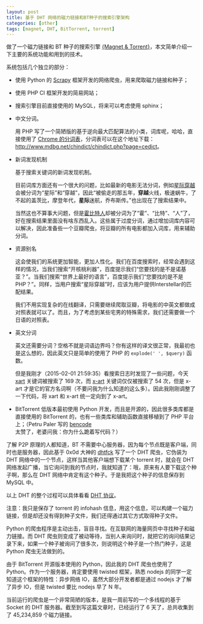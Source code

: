 ```yaml
---
layout: post
title: 基于 DHT 网络的磁力链接和BT种子的搜索引擎架构
categories: [other]
tags: [magnet, DHT, BitTorrent, torrent]
---
```


做了一个磁力链接和 BT 种子的搜索引擎 [{Magnet & Torrent}](http://magnet-torrent.com)，本文简单介绍一下主要的系统功能和用到的技术。

系统包括几个独立的部分：

- 使用 Python 的 [Scrapy](http://scrapy.org/) 框架开发的网络爬虫，用来爬取磁力链接和种子；

- 使用 PHP CI 框架开发的简易网站；

- 搜索引擎目前直接使用的 MySQL，将来可以考虑使用 sphinx；

- 中文分词。

  用 PHP 写了一个简陋版的基于逆向最大匹配算法的小类，词库呢，哈哈，直接使用了 [Chrome 的分词表](http://src.chromium.org/viewvc/chrome/trunk/deps/third_party/icu38/source/data/brkitr/cc_cedict.txt)，分词表可以在这个地址下载：<http://www.mdbg.net/chindict/chindict.php?page=cedict>。

- 新词发现机制

  基于搜索关键词的新词发现机制。
  
  目前词库方面还有一个很大的问题，比如最新的电影无法分词，例如[星际穿越](http://magnet-torrent.com/search/%E6%98%9F%E9%99%85%E7%A9%BF%E8%B6%8A) 会被分词为“星际”和“穿越”，因此“被偷走的那五年，**穿越**火线，极速蜗牛，了不起的盖茨比，摩登年代，**星际**迷航，乔布斯传。”也出现在了搜索结果中。
  
  当然这也不算事大问题，但是[霍比特人](http://magnet-torrent.com/search/%E9%9C%8D%E6%AF%94%E7%89%B9%E4%BA%BA)却被分词为了“霍”、“比特”、“人”了，好在搜索结果里面没有啥东西乱入。这些属于过度分词，通过增加词库内容可以解决，因此准备些一个豆瓣爬虫，将豆瓣的所有电影都加入词库，用来辅助分词。

- 资源别名

  这会使我们的系统更加智能，更加人性化。我们在百度搜索时，经常会遇到这样的情况，当我们搜索“开核桃利器”，百度提示我们“您要找的是不是诺基亚？”。当我们搜索“世界上最好的语言”，百度提示我们“您要找的是不是PHP？”。同样，当用户搜索“星际穿越”时，应该为用户提供Interstellar的匹配结果。
  
  我们不用实现复杂的在线翻译，只需要继续爬取豆瓣，将电影的中英文都做成对照表就可以了。而且，为了考虑到某些宅男的特殊需求，我们还需要做一个日语的对照表。

- 英文分词

  英文还需要分词？空格不就是词语边界吗？你有这样的译文很正常，我最初也是这么想的，因此英文只是简单的使用了 PHP 的 `explode(' ', $query)` 函数。
  
  但是我刚才（2015-02-01 21:59:35）看搜索日志时发现了一些问题，今天 [xart](http://magnet-torrent.com/search/xart) 关键词被搜索了 169 次，而 [x-art](http://magnet-torrent.com/search/x-art) 关键词仅仅被搜索了 54 次，但是 x-art 才是它的官方名词啊（不要问我为什么知道的这么多）。因此我刚刚调整了一下代码，将 xart 和 x-art 统一定向到了 x-art。

- BitTorrent 低版本最初使用 Python 开发，而且是开源的，因此很多类库都是直接使用的 BitTorrent 的，也有一些类库和辅助函数直接移植到了 PHP 平台上；（Petru Paler 写的 [bencode](https://github.com/bittorrent/bencode) 太赞了，老婆问我：你为什么跪着写代码？）

了解 P2P 原理的人都知道，BT 不需要中心服务器，因为每个节点既是客户端，同时也是服务器，因此基于 0x0d 大神的 [dhtfck](https://github.com/0x0d/dhtfck) 写了一个 DHT 爬虫，它伪装为 DHT 网络中的一个节点，这样当其他客户端想下载某个 torrent 时，就会在 DHT 网络发起广播，当它询问到我的节点时，我就知道了：哦，原来有人要下载这个种子啊，那么在 DHT 网络中肯定有这个种子。于是我把这个种子的信息保存到 MySQL 中。

以上 DHT 的整个过程可以具体看看 [DHT 协议](http://justjavac.com/other/2015/02/01/bittorrent-dht-protocol.html)。

注意：我只是保存了 torrent 的 infohash 信息，用这个信息，可以构建一个磁力链接，但是却还没有得到种子文件，我们还得通过其它方式取得种子文件。

Python 的爬虫程序是主动出击，盲目寻找。在互联网的海量网页中寻找种子和磁力链接。而 DHT 爬虫则变成了被动等待，当别人来询问时，就把它的询问结果记录下来，如果一个种子被询问了很多次，则说明这个种子是一个热门种子，这是 Python 爬虫无法做到的。

由于 BitTorrent 开源版本使用的 Python，因此我的 DHT 爬虫也使用了 Python。作为一个服务器，肯定要使用 twisted 框架，熟悉 nodejs 的同学一定知道这个框架的特性：异步网络 IO，虽然大部分开发者都是通过 nodejs 才了解了异步 IO，但是 twisted 要比 nodejs 早了 N 年。

当前运行的爬虫是一个非常简陋的版本，是我一周前写的一个多线程的基于 Socket 的 DHT 服务器。截至到写这篇文章时，已经运行了 6 天了，总共收集到了 45,234,859 个磁力链接。
